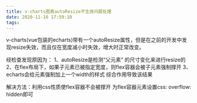```yaml
---
title: v-charts图表autoResize不生效问题处理
date: 2020-11-16 17:59:10
tags:
---
```

v-charts(vue包装的echarts)带有一个autoResize属性，但是在之前的开发中发现resize失效，而且仅在宽度减小时失效，增大时正常改变。

经检查发现原因为：
1、autoResize是检测“父元素” 的尺寸变化来进行resize的
2、在flex布局下，如果子元素已被指定宽度，则flex容器会被子元素强制撑开
3、echarts会给元素强制加上一个width的样式
综合作用导致该结果

解决方法：利用css性质使flex容器不会被撑开
为flex容器元素设置css: overflow: hidden即可